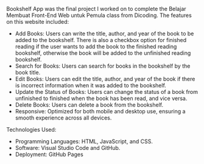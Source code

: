 Bookshelf App was the final project I worked on to complete the Belajar Membuat Front-End Web untuk Pemula class from Dicoding. The features on this website included:

- Add Books: Users can write the title, author, and year of the book to be added to the bookshelf. There is also a checkbox option for finished reading if the user wants to add the book to the finished reading bookshelf, otherwise the book will be added to the unfinished reading bookshelf.
- Search for Books: Users can search for books in the bookshelf by the book title.
- Edit Books: Users can edit the title, author, and year of the book if there is incorrect information when it was added to the bookshelf.
- Update the Status of Books: Users can change the status of a book from unfinished to finished when the book has been read, and vice versa.
- Delete Books: Users can delete a book from the bookshelf.
- Responsive: Optimized for both mobile and desktop use, ensuring a smooth experience across all devices.

Technologies Used:
- Programming Languages: HTML, JavaScript, and CSS.
- Software: Visual Studio Code and GitHub.
- Deployment: GitHub Pages
